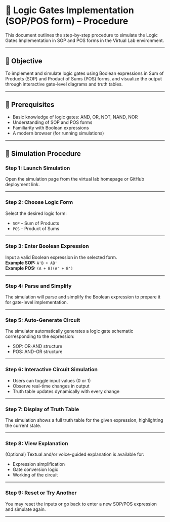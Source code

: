 # 🧪 Logic Gates Implementation (SOP/POS form) – Procedure

This document outlines the step-by-step procedure to simulate the Logic Gates Implementation in SOP and POS forms in the Virtual Lab environment.

---

## 🎯 Objective

To implement and simulate logic gates using Boolean expressions in Sum of Products (SOP) and Product of Sums (POS) forms, and visualize the output through interactive gate-level diagrams and truth tables.

---

## 🧰 Prerequisites

- Basic knowledge of logic gates: AND, OR, NOT, NAND, NOR
- Understanding of SOP and POS forms
- Familiarity with Boolean expressions
- A modern browser (for running simulations)

---

## 🧪 Simulation Procedure

### Step 1: **Launch Simulation**
Open the simulation page from the virtual lab homepage or GitHub deployment link.

---

### Step 2: **Choose Logic Form**
Select the desired logic form:
- `SOP` – Sum of Products
- `POS` – Product of Sums

---

### Step 3: **Enter Boolean Expression**
Input a valid Boolean expression in the selected form.  
**Example SOP:** `A'B + AB'`  
**Example POS:** `(A + B)(A' + B')`

---

### Step 4: **Parse and Simplify**
The simulation will parse and simplify the Boolean expression to prepare it for gate-level implementation.

---

### Step 5: **Auto-Generate Circuit**
The simulator automatically generates a logic gate schematic corresponding to the expression:
- SOP: OR-AND structure
- POS: AND-OR structure

---

### Step 6: **Interactive Circuit Simulation**
- Users can toggle input values (0 or 1)
- Observe real-time changes in output
- Truth table updates dynamically with every change

---

### Step 7: **Display of Truth Table**
The simulation shows a full truth table for the given expression, highlighting the current state.

---

### Step 8: **View Explanation**
(Optional) Textual and/or voice-guided explanation is available for:
- Expression simplification
- Gate conversion logic
- Working of the circuit

---

### Step 9: **Reset or Try Another**
You may reset the inputs or go back to enter a new SOP/POS expression and simulate again.

---


